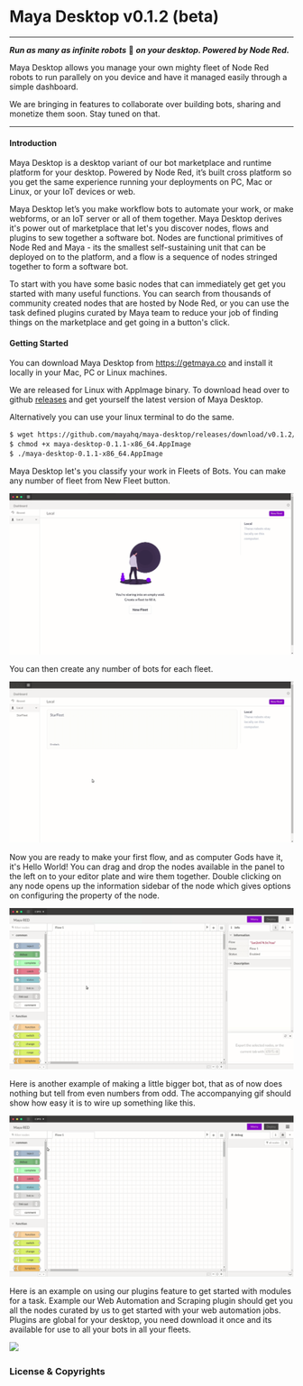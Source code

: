 # Maya Desktop v0.1.2 (beta)
---
***Run as many as infinite robots*** :robot: ***on your desktop. Powered by Node Red.***

Maya Desktop allows you manage your own mighty fleet of Node Red robots to run parallely on you device and have it managed easily through a simple dashboard. 

We are bringing in features to collaborate over building bots, sharing and monetize them soon. Stay tuned on that.

---
#### Introduction

Maya Desktop is a desktop variant of our bot marketplace and runtime platform for your desktop. Powered by Node Red, it’s built cross platform so you get the same experience running your deployments on PC, Mac or Linux, or your IoT devices or web.

Maya Desktop let’s you make workflow bots to automate your work, or make webforms, or an IoT server or all of them together. Maya Desktop derives it's power out of marketplace that let's you discover nodes, flows and plugins to sew together a software bot. Nodes are functional primitives of Node Red and Maya - its the smallest self-sustaining unit that can be deployed on to the platform, and a flow is a sequence of nodes stringed together to form a software bot. 

To start with you have some basic nodes that can immediately get get you started with many useful functions. You can search from thousands of community created nodes that are hosted by Node Red, or you can use the task defined plugins curated by Maya team to reduce your job of finding things on the marketplace and get going in a button's click.

#### Getting Started

You can download Maya Desktop from https://getmaya.co  and install it locally in your Mac, PC or Linux machines.

We are released for Linux with AppImage binary. To download head over to github [releases](https://github.com/mayahq/maya-desktop/releases) and get yourself the latest version of Maya Desktop.

Alternatively you can use your linux terminal to do the same.

```bash
$ wget https://github.com/mayahq/maya-desktop/releases/download/v0.1.2/maya-desktop-0.1.1-x86_64.AppImage
$ chmod +x maya-desktop-0.1.1-x86_64.AppImage
$ ./maya-desktop-0.1.1-x86_64.AppImage
```

Maya Desktop let's you classify your work in Fleets of Bots. You can make any number of fleet from New Fleet button.

![](/readme/fleet1.gif)

You can then create any number of bots for each fleet.

![](/readme/MultiBot.gif)

Now you are ready to make your first flow, and as computer Gods have it, it's Hello World! You can drag and drop the nodes available in the panel to the left on to your editor plate and wire them together. Double clicking on any node opens up the information sidebar of the node which gives options on configuring the property of the node.

![](/readme/HelloWorld.gif)

Here is another example of making a little bigger bot, that as of now does nothing but tell from even numbers from odd. The accompanying gif should show how easy it is to wire up something like this.

![](/readme/flow2.gif)

Here is an example on using our plugins feature to get started with modules for a task. Example our Web Automation and Scraping plugin should get you all the nodes curated by us to get started with your web automation jobs. Plugins are global for your desktop, you need download it once and its available for use to all your bots in all your fleets.

![](readme/plugins_1.gif)

### License & Copyrights